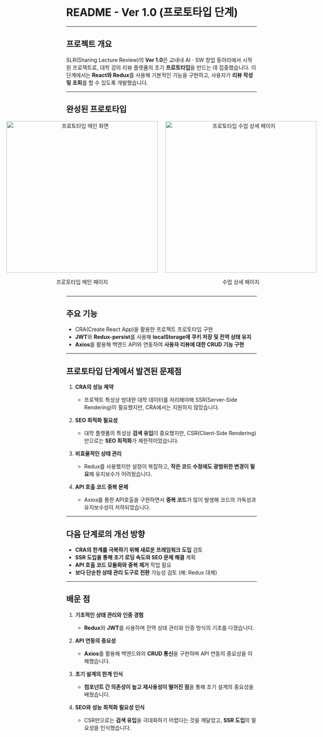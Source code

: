# **README - Ver 1.0 (프로토타입 단계)**

---

## **프로젝트 개요**  
SLR(Sharing Lecture Review)의 **Ver 1.0**은 교내내 AIㆍSW 창업 동아리에서 시작된 프로젝트로, 대학 강의 리뷰 플랫폼의 초기 **프로토타입**을 만드는 데 집중했습니다. 이 단계에서는 **React와 Redux**를 사용해 기본적인 기능을 구현하고, 사용자가 **리뷰 작성 및 조회**를 할 수 있도록 개발했습니다.

---

## **완성된 프로토타입**

<div align="center" style="display: flex; justify-content: center; gap: 20px;">
  <div>
    <img src="https://github.com/user-attachments/assets/25ab436f-937b-42b9-afde-d9385071a4b6" alt="프로토타입 메인 화면" width="400"/>
    <p align="center">프로토타입 메인 페이지</p>
  </div>
  <div>
    <img src="https://github.com/user-attachments/assets/abd7c5ad-916d-40ad-861e-ca94974adfb8" alt="프로토타입 수업 상세 페이지" width="400"/>
    <p align="center">수업 상세 페이지</p>
  </div>
</div>

---

## **주요 기능**  
- CRA(Create React App)을 활용한 프로젝트 프로토타입 구현  
- **JWT**와 **Redux-persist**를 사용해 **localStorage에 쿠키 저장 및 전역 상태 유지**  
- **Axios**를 활용해 백엔드 API와 연동하여 **사용자 리뷰에 대한 CRUD 기능 구현**

---

## **프로토타입 단계에서 발견된 문제점**

1. **CRA의 성능 제약**  
   - 프로젝트 특성상 방대한 대학 데이터를 처리해야해 SSR(Server-Side Rendering)이 필요했지만, CRA에서는 지원하지 않았습니다.

2. **SEO 최적화 필요성**  
   - 대학 플랫폼의 특성상 **검색 유입**이 중요했지만, CSR(Client-Side Rendering)만으로는 **SEO 최적화**가 제한적이었습니다.

3. **비효율적인 상태 관리**  
   - Redux를 사용했지만 설정이 복잡하고, **작은 코드 수정에도 광범위한 변경이 필요**해 유지보수가 어려웠습니다.

4. **API 호출 코드 중복 문제**  
   - Axios를 통한 API호출을 구현하면서 **중복 코드**가 많이 발생해 코드의 가독성과 유지보수성이 저하되었습니다.

---

## **다음 단계로의 개선 방향**

- **CRA의 한계를 극복하기 위해 새로운 프레임워크 도입** 검토  
- **SSR 도입을 통해 초기 로딩 속도와 SEO 문제 해결** 계획  
- **API 호출 코드 모듈화와 중복 제거** 작업 필요  
- **보다 단순한 상태 관리 도구로 전환** 가능성 검토 (예: Redux 대체)  

---

## **배운 점**

1. **기초적인 상태 관리와 인증 경험**  
   - **Redux**와 **JWT**를 사용하며 전역 상태 관리와 인증 방식의 기초를 다졌습니다.

2. **API 연동의 중요성**  
   - **Axios**를 활용해 백엔드와의 **CRUD 통신**을 구현하며 API 연동의 중요성을 이해했습니다.

3. **초기 설계의 한계 인식**  
   - **컴포넌트 간 의존성이 높고 재사용성이 떨어진 점**을 통해 초기 설계의 중요성을 배웠습니다.

4. **SEO와 성능 최적화 필요성 인식**  
   - CSR만으로는 **검색 유입**을 극대화하기 어렵다는 것을 깨달았고, **SSR 도입**의 필요성을 인식했습니다.

